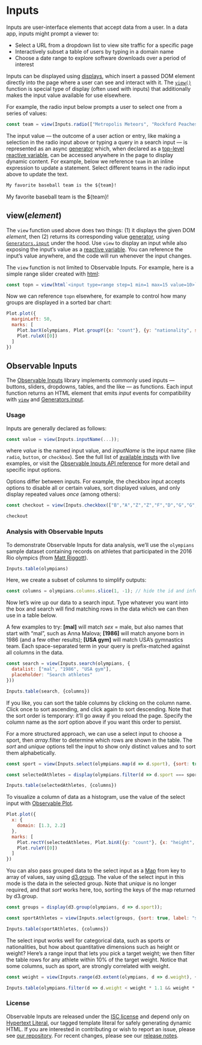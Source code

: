 # Inputs

Inputs are user-interface elements that accept data from a user. In a data app, inputs might prompt a viewer to:

- Select a URL from a dropdown list to view site traffic for a specific page
- Interactively subset a table of users by typing in a domain name
- Choose a date range to explore software downloads over a period of interest

Inputs can be displayed using [displays](./display.md), which insert a passed DOM element directly into the page where a user can see and interact with it. The [`view()`](#viewelement) function is special type of display (often used with inputs) that additionally makes the input value available for use elsewhere. 

For example, the radio input below prompts a user to select one from a series of values:

```js echo
const team = view(Inputs.radio(["Metropolis Meteors", "Rockford Peaches", "Bears"], {label: "Favorite team:", value: "Metropolis Meteors"}));
```

The input value — the outcome of a user action or entry, like making a selection in the radio input above or typing a query in a search input — is represented as an async [generator](./gen) which, when declared as a [top-level reactive variable](./reactivity.md#top-level-variables), can be accessed anywhere in the page to display dynamic content. For example, below we reference `team` in an inline expression to update a statement. Select different teams in the radio input above to update the text.

```md
My favorite baseball team is the ${team}!
```

My favorite baseball team is the ${team}!

## view(*element*)

The `view` function used above does two things: (1) it displays the given DOM *element*, then (2) returns its corresponding value [generator](./generators.md), using [`Generators.input`](../lib/generators#input(element)) under the hood. Use `view` to display an input while also exposing the input’s value as a [reactive variable](./reactivity). You can reference the input’s value anywhere, and the code will run whenever the input changes.

The `view` function is not limited to Observable Inputs. For example, here is a simple range slider created with [html](../lib/htl):

```js echo
const topn = view(html`<input type=range step=1 min=1 max=15 value=10>`);
```

Now we can reference `topn` elsewhere, for example to control how many groups are displayed in a sorted bar chart: 

```js echo
Plot.plot({
  marginLeft: 50,
  marks: [
    Plot.barX(olympians, Plot.groupY({x: "count"}, {y: "nationality", sort: {y: "x", reverse: true, limit: topn}})),
    Plot.ruleX([0])
  ]
})
```

## Observable Inputs

The [Observable Inputs](../lib/inputs) library implements commonly used inputs — buttons, sliders, dropdowns, tables, and the like — as functions. Each input function returns an HTML element that emits *input* events for compatibility with [`view`](#viewelement) and [Generators.input](../lib/generators#inputelement). 

### Usage

Inputs are generally declared as follows: 

```js run=false
const value = view(Inputs.inputName(...));
```

where *value* is the named input value, and *inputName* is the input name (like `radio`, `button`, or `checkbox`). See the full list of [available inputs](../lib/inputs) with live examples, or visit the [Observable Inputs API reference](https://github.com/observablehq/inputs/blob/main/README.md) for more detail and specific input options.

Options differ between inputs. For example, the checkbox input accepts options to disable all or certain values, sort displayed values, and only display repeated values *once* (among others):

```js echo
const checkout = view(Inputs.checkbox(["B","A","Z","Z","F","D","G","G","G","Q"], {disabled: ["F", "Q"], sort: true, unique: true, value: "B", label: "Choose categories:"}));
```

```js echo
checkout
```

### Analysis with Observable Inputs

To demonstrate Observable Inputs for data analysis, we’ll use the `olympians` sample dataset containing records on athletes that participated in the 2016 Rio olympics (from [Matt Riggott](https://flother.is/2017/olympic-games-data/)).

```js echo
Inputs.table(olympians)
```

Here, we create a subset of columns to simplify outputs:

```js echo
const columns = olympians.columns.slice(1, -1); // hide the id and info column to simplify
```

Now let’s wire up our data to a search input. Type whatever you want into the box and search will find matching rows in the data which we can then use in a table below.

A few examples to try: **[mal]** will match *sex* = male, but also names that start with “mal”, such as Anna Malova; **[1986]** will match anyone born in 1986 (and a few other results); **[USA gym]** will match USA’s gymnastics team. Each space-separated term in your query is prefix-matched against all columns in the data.

```js echo
const search = view(Inputs.search(olympians, {
  datalist: ["mal", "1986", "USA gym"], 
  placeholder: "Search athletes"
}))
```

```js echo
Inputs.table(search, {columns})
```

If you like, you can sort the table columns by clicking on the column name. Click once to sort ascending, and click again to sort descending. Note that the sort order is temporary: it’ll go away if you reload the page. Specify the column name as the *sort* option above if you want this order to persist.

For a more structured approach, we can use a select input to choose a sport, then *array*.filter to determine which rows are shown in the table. The *sort* and *unique* options tell the input to show only distinct values and to sort them alphabetically.

```js echo
const sport = view(Inputs.select(olympians.map(d => d.sport), {sort: true, unique: true, label: "sport"}));
```

```js echo
const selectedAthletes = display(olympians.filter(d => d.sport === sport));
```

```js echo
Inputs.table(selectedAthletes, {columns})
```

To visualize a column of data as a histogram, use the value of the select input with [Observable Plot](/@observablehq/plot).

```js echo
Plot.plot({
  x: {
    domain: [1.3, 2.2]
  },
  marks: [
    Plot.rectY(selectedAthletes, Plot.binX({y: "count"}, {x: "height", fill: "steelblue"})),
    Plot.ruleY([0])
  ]
})
```

You can also pass grouped data to the select input as a [Map](https://developer.mozilla.org/en-US/docs/Web/JavaScript/Reference/Global_Objects/Map) from key to array of values, say using [d3.group](https://d3js.org/d3-array/group). The value of the select input in this mode is the data in the selected group. Note that *unique* is no longer required, and that *sort* works here, too, sorting the keys of the map returned by d3.group.

```js echo
const groups = display(d3.group(olympians, d => d.sport));
```

```js echo
const sportAthletes = view(Inputs.select(groups, {sort: true, label: "sport"}));
```

```js echo
Inputs.table(sportAthletes, {columns})
```

The select input works well for categorical data, such as sports or nationalities, but how about quantitative dimensions such as height or weight? Here’s a range input that lets you pick a target weight; we then filter the table rows for any athlete within 10% of the target weight. Notice that some columns, such as sport, are strongly correlated with weight.

```js echo
const weight = view(Inputs.range(d3.extent(olympians, d => d.weight), {step: 1, label: "weight (kg)"}));
```

```js echo
Inputs.table(olympians.filter(d => d.weight < weight * 1.1 && weight * 0.9 < d.weight), {sort: "weight", columns})
```

### License

Observable Inputs are released under the [ISC license](https://github.com/observablehq/inputs/blob/main/LICENSE) and depend only on [Hypertext Literal](https://observablehq.com/@observablehq/htl), our tagged template literal for safely generating dynamic HTML. If you are interested in contributing or wish to report an issue, please see [our repository](https://github.com/observablehq/inputs). For recent changes, please see our [release notes](https://github.com/observablehq/inputs/releases).
